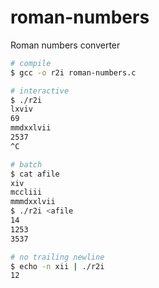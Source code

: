 # roman-numbers
Roman numbers converter

```bash
# compile
$ gcc -o r2i roman-numbers.c

# interactive
$ ./r2i
lxviv   
69
mmdxxlvii
2537
^C

# batch
$ cat afile
xiv
mccliii
mmmdxxlvii
$ ./r2i <afile
14
1253
3537

# no trailing newline
$ echo -n xii | ./r2i 
12
```
